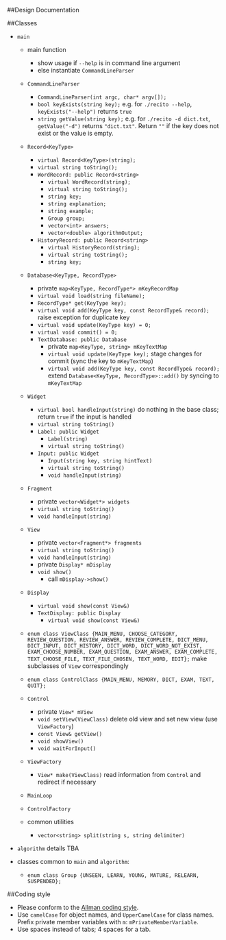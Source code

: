 ##Design Documentation

##Classes

- `main`
	- main function
		- show usage if `--help` is in command line argument
		- else instantiate `CommandLineParser`
	- `CommandLineParser`
		- `CommandLineParser(int argc, char* argv[]);`
		- `bool keyExists(string key);`
		e.g. for `./recito --help`, `keyExists("--help")` returns `true`
		- `string getValue(string key);`
		e.g. for `./recito -d dict.txt`, `getValue("-d")` returns `"dict.txt"`. Return `""` if the key does not exist or the value is empty.

	- `Record<KeyType>`
		- `virtual Record<KeyType>(string);`
		- `virtual string toString();`
		- `WordRecord: public Record<string>`
			- `virtual WordRecord(string);`
			- `virtual string toString();`
			- `string key;`
			- `string explanation;`
			- `string example;`
			- `Group group;`
			- `vector<int> answers;`
			- `vector<double> algorithmOutput;`
		- `HistoryRecord: public Record<string>`
 			- `virtual HistoryRecord(string);`
			- `virtual string toString();`
			- `string key;`

	- `Database<KeyType, RecordType>`
		- private `map<KeyType, RecordType*> mKeyRecordMap`
		- `virtual void load(string fileName);`
	 	- `RecordType* get(KeyType key);`
	 	- `virtual void add(KeyType key, const RecordType& record);`
		 	raise exception for duplicate key
		- `virtual void update(KeyType key) = 0;`
		- `virtual void commit() = 0;`
		- `TextDatabase: public Database`
			- private `map<KeyType, string> mKeyTextMap`
			- `virtual void update(KeyType key);`
			stage changes for commit (sync the key to `mKeyTextMap`)
			- `virtual void add(KeyType key, const RecordType& record);`
			extend `Database<KeyType, RecordType>::add()` by syncing to `mKeyTextMap`
	- `Widget`
		- `virtual bool handleInput(string)`
			do nothing in the base class; return `true` if the input is handled
		- `virtual string toString()`
		- `Label: public Widget`
			- `Label(string)`
			- `virtual string toString()`
		- `Input: public Widget`
			- `Input(string key, string hintText)`
			- `virtual string toString()`
			- `void handleInput(string)`
	- `Fragment`
		- private `vector<Widget*> widgets`
		- `virtual string toString()`
		- `void handleInput(string)`
	- `View`
		- private `vector<Fragment*> fragments`
		- `virtual string toString()`
		- `void handleInput(string)`
		- private `Display* mDisplay`
		- `void show()`
			- call `mDisplay->show()`
	- `Display`
		- `virtual void show(const View&)`
		- `TextDisplay: public Display`
			- `virtual void show(const View&)`
	- `enum class ViewClass {MAIN_MENU, CHOOSE_CATEGORY, REVIEW_QUESTION, REVIEW_ANSWER, REVIEW_COMPLETE, DICT_MENU, DICT_INPUT, DICT_HISTORY, DICT_WORD, DICT_WORD_NOT_EXIST, EXAM_CHOOSE_NUMBER, EXAM_QUESTION, EXAM_ANSWER, EXAM_COMPLETE, TEXT_CHOOSE_FILE, TEXT_FILE_CHOSEN, TEXT_WORD, EDIT};`
	make subclasses of `View` correspondingly
	- `enum class ControlClass {MAIN_MENU, MEMORY, DICT, EXAM, TEXT, QUIT};`
	- `Control`
		- private `View* mView`
		- `void setView(ViewClass)`
		delete old view and set new view (use `ViewFactory`)
		- `const View& getView()`
		- `void showView()`
		- `void waitForInput()`
	- `ViewFactory`
		- `View* make(ViewClass)`
			read information from `Control` and redirect if necessary
	- `MainLoop`
	- `ControlFactory`
	- common utilities
		- `vector<string> split(string s, string delimiter)`
- `algorithm`
details TBA


- classes common to `main` and `algorithm`:
	- `enum class Group {UNSEEN, LEARN, YOUNG, MATURE, RELEARN, SUSPENDED};`

##Coding style
- Please conform to the [Allman coding style](https://en.wikipedia.org/wiki/Indent_style#Allman_style).
- Use `camelCase` for object names, and `UpperCamelCase` for class names. Prefix private member variables with `m`: `mPrivateMemberVariable`.
- Use spaces instead of tabs; 4 spaces for a tab.

